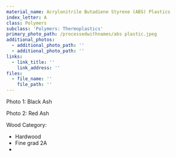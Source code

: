 ```yaml
---
material_name: Acrylonitrile Butadiene Styrene (ABS) Plastics
index_letter: A
class: Polymers
subclass: 'Polymers: Thermoplastics'
primary_photo_path: /processedwithnames/abs plastic.jpeg
additional_photos:
  - additional_photo_path: ''
  - additional_photo_path: ''
links:
  - link_title: ''
    link_address: ''
files:
  - file_name: ''
    file_path: ''
---
```


Photo 1: Black Ash

Photo 2: Red Ash

Wood Category:

* Hardwood
* Fine grad 2A
* &nbsp;